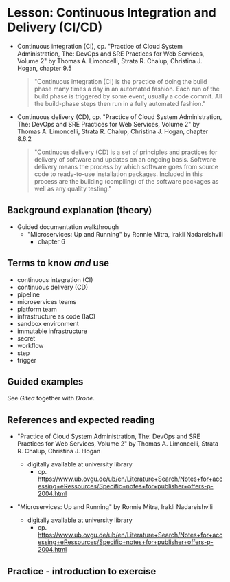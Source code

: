 # Lesson: Continuous Integration and Delivery (CI/CD)

- Continuous integration (CI), cp. "Practice of Cloud System Administration, The: DevOps and SRE Practices for Web Services, Volume 2" by Thomas A. Limoncelli, Strata R. Chalup, Christina J. Hogan, chapter 9.5

  > "Continuous integration (CI) is the practice of doing the build phase many times a day in an automated fashion. Each run of the build phase is triggered by some event, usually a code commit. All the build-phase steps then run in a fully automated fashion."

- Continuous delivery (CD), cp. "Practice of Cloud System Administration, The: DevOps and SRE Practices for Web Services, Volume 2" by Thomas A. Limoncelli, Strata R. Chalup, Christina J. Hogan, chapter 8.6.2

  > "Continuous delivery (CD) is a set of principles and practices for delivery of software and updates on an ongoing basis. Software delivery means the process by which software goes from source code to ready-to-use installation packages. Included in this process are the building (compiling) of the software packages as well as any quality testing."

## Background explanation (theory)

- Guided documentation walkthrough
  - "Microservices: Up and Running" by Ronnie Mitra, Irakli Nadareishvili
    - chapter 6

## Terms to know *and* use

- continuous integration (CI)
- continuous delivery (CD)
- pipeline
- microservices teams
- platform team
- infrastructure as code (IaC)
- sandbox environment
- immutable infrastructure
- secret
- workflow
- step
- trigger

## Guided examples

See *Gitea* together with *Drone*.

## References and expected reading

- "Practice of Cloud System Administration, The: DevOps and SRE Practices for Web Services, Volume 2" by Thomas A. Limoncelli, Strata R. Chalup, Christina J. Hogan
  - digitally available at university library
    - cp. https://www.ub.ovgu.de/ub/en/Literature+Search/Notes+for+accessing+eRessources/Specific+notes+for+publisher+offers-p-2004.html

- "Microservices: Up and Running" by Ronnie Mitra, Irakli Nadareishvili
  - digitally available at university library
    - cp. https://www.ub.ovgu.de/ub/en/Literature+Search/Notes+for+accessing+eRessources/Specific+notes+for+publisher+offers-p-2004.html

## Practice - introduction to exercise